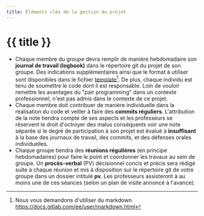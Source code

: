 ```yaml
---
title: Éléments clés de la gestion du projet
---
```


# {{ title }}

- Chaque membre du groupe devra remplir de manière hebdomadaire son
  **journal de travail (logbook)** dans le répertoire git du projet de
  son groupe. Des indications supplémentaires ainsi que le format à
  utiliser sont disponibles dans le fichier
  [template](https://gitlab.forge.hefr.ch/ps4-2324/student-repo/-/blob/main/docs/logbooks/logbook_TEMPLATE.md?ref_type=heads)[^1].
  De plus, chaque individu est tenu de soumettre le code dont il est
  responsable. Loin de vouloir remettre les avantages du "pair
  programming" dans un contexte professionnel, n'est pas admis dans le
  contexte de ce projet.
- Chaque membre doit contribuer de manière individuelle dans la
  réalisation du code et veiller à faire des **commits réguliers**.
  L'attribution de la note tiendra compte de ses aspects et les
  professeurs se réservent le droit d'octroyer des malus conséquents
  voir une note séparée si le degré de participation à son projet est
  évalué à **insuffisant** à la base des journaux de travail, des
  commits, et des défenses orales individuelles.
- Chaque groupe tiendra des **réunions régulières** (en principe
  hebdomadaires) pour faire le point et coordonner les travaux au sein
  de groupe. Un **procès-verbal** (PV) décisionnel concis et précis sera
  rédigé suite à chaque réunion et mis à disposition sur le répertoire
  git de votre groupe dans un dossier intitulé **pv**. Les professeurs
  assisteront à au moins une de ces séances (selon un plan de visite
  annoncé à l'avance).

[^1]: Nous vous demandons d'utiliser du markdown https://docs.gitlab.com/ee/user/markdown.html
